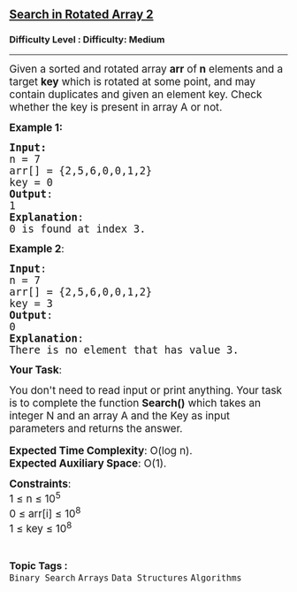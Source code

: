 <h2><a href="https://www.geeksforgeeks.org/problems/search-in-rotated-array-2/1">Search in Rotated Array 2</a></h2><h3>Difficulty Level : Difficulty: Medium</h3><hr><div class="problems_problem_content__Xm_eO"><p><span style="font-size: 14pt;">Given a sorted and rotated array <strong>arr</strong> of<strong> n</strong> elements and a target <strong>key</strong> which is rotated at some point, and may contain duplicates and given an element key. Check whether the key is present in array A or not.</span></p>
<p><span style="font-size: 14pt;"><strong>Example 1:</strong></span></p>
<pre><span style="font-size: 14pt;"><strong>Input:</strong>
n = 7
arr[] = {2,5,6,0,0,1,2}
key = 0
<strong>Output</strong>:
1
<strong>Explanation</strong>:
0 is found at index 3.</span></pre>
<p><span style="font-size: 14pt;"><strong>Example 2</strong>:</span></p>
<pre><span style="font-size: 14pt;"><strong>Input</strong>:
n = 7
arr[] = {2,5,6,0,0,1,2}
key = 3<strong>
Output</strong>:
0<strong>
Explanation</strong>:
There is no element that has value 3.</span></pre>
<p><span style="font-size: 14pt;"><strong>Your Task</strong>:</span></p>
<p><span style="font-size: 14pt;">You don't need to read input or print anything. Your task is to complete the function <strong>Search()</strong> which takes an integer N and an array A and the Key as input parameters and returns the answer.</span><br><br><span style="font-size: 14pt;"><strong>Expected Time Complexity</strong>: O(log n).</span><br><span style="font-size: 14pt;"><strong>Expected Auxiliary Space</strong>:&nbsp;O(1).</span></p>
<p><span style="font-size: 14pt;"><strong>Constraints</strong>:</span><br><span style="font-size: 14pt;">1 ≤ n ≤ 10<sup>5</sup></span><br><span style="font-size: 14pt;">0 ≤ arr[i] ≤ 10<sup>8</sup></span><br><span style="font-size: 14pt;">1 ≤ key ≤ 10<sup>8</sup></span></p></div><br><p><span style=font-size:18px><strong>Topic Tags : </strong><br><code>Binary Search</code>&nbsp;<code>Arrays</code>&nbsp;<code>Data Structures</code>&nbsp;<code>Algorithms</code>&nbsp;